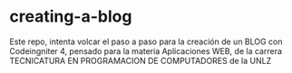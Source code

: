 # creating-a-blog
Este repo, intenta volcar el paso a paso para la creación de un BLOG con Codeingniter 4, pensado para la materia Aplicaciones WEB, de la carrera TECNICATURA EN PROGRAMACION DE COMPUTADORES de la UNLZ
